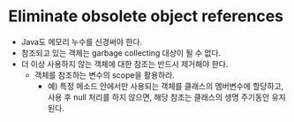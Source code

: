 # Eliminate obsolete object references
- Java도 메모리 누수를 신경써야 한다.
- 참조되고 있는 객체는 garbage collecting 대상이 될 수 없다.
- 더 이상 사용하지 않는 객체에 대한 참조는 반드시 제거해야 한다.
	- 객체를 참조하는 변수의 scope을 활용하라.
		- 예) 특정 메소드 안에서만 사용되는 객체를 클래스의 멤버변수에 할당하고, 사용 후 null 처리를 하지 않으면, 해당 참조는 클래스의 생명 주기동안 유지 된다.
